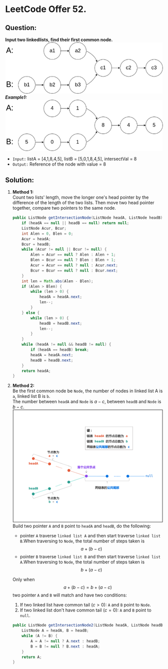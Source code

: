 # LeetCode Offer 52.
## Question:  
**Input two linkedlists, find their first common node.**  
![alt example](img/offer52.png)
***Example1:***  
![alt example1](img/offer52_example_1.png)
- `Input:` listA = [4,1,8,4,5], listB = [5,0,1,8,4,5], intersectVal = 8
- `Output:` Reference of the node with value = 8  
## Solution:
1. **Method 1:**  
    Count two lists' length, move the longer one's head pointer by the difference of the length of the two lists. Then move two head pointer together, compare two pointers to the same node.
    ```java
    public ListNode getIntersectionNode(ListNode headA, ListNode headB) {
        if (headA == null || headB == null) return null;
        ListNode Acur, Bcur;
        int Alen = 0, Blen = 0;
        Acur = headA;
        Bcur = headB;
        while (Acur != null || Bcur != null) {
            Alen = Acur == null ? Alen : Alen + 1;
            Blen = Bcur == null ? Blen : Blen + 1;
            Acur = Acur == null ? null : Acur.next;
            Bcur = Bcur == null ? null : Bcur.next;
        }
        int len = Math.abs(Alen - Blen);
        if (Alen > Blen) {
            while (len > 0) {
                headA = headA.next;
                len--;
            }
        } else {
            while (len > 0) {
                headB = headB.next;
                len--;
            }
        }
        while (headA != null && headB != null) {
            if (headA == headB) break;
            headA = headA.next;
            headB = headB.next;
        }
        return headA;
    }
    ```
2. **Method 2:**  
    Be the first common node be `Node`, the number of nodes in linked list A is `a`, linked list B is `b`.  
    The number between `headA` and `Node` is $a-c$, between `headB` and `Node` is $b-c$.
    ![alt method2](img/offer52_method2.png)  
    Build two pointer `A` and `B` point to `headA` and `headB`, do the following:  
    - pointer `A` traverse `linked list A` and then start traverse `linked list B`.When traversing to `Node`, the total number of steps taken is $$a+(b-c)$$
    - pointer `B` traverse `linked list B` and then start traverse `linked list A`.When traversing to `Node`, the total number of steps taken is $$b+(a-c)$$

    Only when $$a+(b-c)=b+(a-c)$$ two pointer `A` and `B` will match and have two conditions:  
    1. If two linked list have common tail $(c > 0)$: `A` and `B` point to `Node`.
    2. If two linked list don't have common tail $(c = 0)$: `A` and `B` point to `null`.  

    ```java
    public ListNode getIntersectionNode2(ListNode headA, ListNode headB) {
        ListNode A = headA, B = headB;
        while (A != B) {
            A = A != null ? A.next : headB;
            B = B != null ? B.next : headA;
        }
        return A;
    }
    ```
    